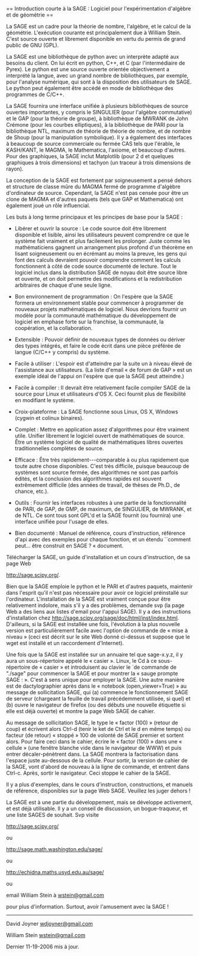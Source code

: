 == Introduction courte à la SAGE : Logiciel pour l'expérimentation d'algèbre et de géométrie ==

La SAGE est un cadre pour la théorie de nombre, l'algèbre, et le calcul de la géométrie. L'exécution courante est principalement due à William Stein. C'est source ouverte et librement disponible en vertu du permis de grand public de GNU (GPL). 

La SAGE est une bibliothèque de python avec un interprète adapté aux besoins du client. On lui écrit en python, C++, et C (par l'intermédiaire de Pyrex). Le python est une source ouverte orientée objectivement a interprété la langue, avec un grand nombre de bibliothèques, par exemple, pour l'analyse numérique, qui sont à la disposition des utilisateurs de SAGE. Le python peut également être accédé en mode de bibliothèque des programmes de C/C++. 

La SAGE fournira une interface unifiée à plusieurs bibliothèques de source ouvertes importantes, y compris le SINGULIER (pour l'algèbre commutative) et le GAP (pour la théorie de groupe), à bibliothèque de MWRANK de John Crémone (pour les courbes elliptiques), à la bibliothèque de PARI pour la bibliothèque NTL, maximum de théorie de théorie de nombre, et de nombre de Shoup (pour la manipulation symbolique). Il y a également des interfaces à beaucoup de source commerciale ou fermée CAS tels que l'érable, le KASH/KANT, le MAGMA, le Mathematica, l'axiome, et beaucoup d'autres. Pour des graphiques, la SAGE inclut Matplotlib (pour 2 d et quelques graphiques à trois dimensions) et tachyon (un traceur à trois dimensions de rayon). 

La conception de la SAGE est fortement par soigneusement a pensé dehors et structure de classe mûre du MAGMA fermé de programme d'algèbre d'ordinateur de source. Cependant, la SAGE n'est pas censée pour être un clone de MAGMA et d'autres paquets (tels que GAP et Mathematica) ont également joué un rôle influencial. 

Les buts à long terme principaux et les principes de base pour la SAGE :

 * Libérer et ouvrir la source : Le code source doit être librement disponible et lisible, ainsi les utilisateurs peuvent comprendre ce que le système fait vraiment et plus facilement les prolonger. Juste comme les mathématiciens gagnent un arrangement plus profond d'un théorème en lisant soigneusement ou en écrémant au moins la preuve, les gens qui font des calculs devraient pouvoir comprendre comment les calculs fonctionnent à côté de code source documenté de lecture. Tout le logiciel inclus dans la distribution SAGE de noyau doit être source libre et ouverte, et on doit permettre des modifications et la redistribution arbitraires de chaque d'une seule ligne.

 * Bon environnement de programmation : On l'espère que la SAGE formera un environnement stable pour commencer à programmer de nouveaux projets mathématiques de logiciel. Nous devrions fournir un modèle pour la communauté mathématique du développement de logiciel en emphase forte sur la franchise, la communauté, la coopération, et la collaboration.

 * Extensible : Pouvoir définir de nouveaux types de données ou dériver des types intégrés, et faire le code écrit dans une pièce préférée de langue (C/C++ y compris) du système.

 * Facile à utiliser : L'espoir est d'atteindre par la suite un à niveau élevé de l'assistance aux utilisateurs. (La liste d'email « de forum de GAP » est un exemple idéal de l'appui on l'espère que que la SAGE peut atteindre.)
 
 * Facile à compiler : Il devrait être relativement facile compiler SAGE de la source pour Linux et utilisateurs d'OS X. Ceci fournit plus de flexibilité en modifiant le système.

 * Croix-plateforme : La SAGE fonctionne sous Linux, OS X, Windows (cygwin et colinux binaires).

 * Complet : Mettre en application assez d'algorithmes pour être vraiment utile. Unifier librement le logiciel ouvert de mathématiques de source. Être un système logiciel de qualité de mathématiques libres ouvertes traditionnelles complètes de source.

 * Efficace : Être très rapidement---comparable à ou plus rapidement que toute autre chose disponibles. C'est très difficile, puisque beaucoup de systèmes sont source fermée, des algorithmes ne sont pas parfois édités, et la conclusion des algorithmes rapides est souvent extrêmement difficile (des années de travail, de thèses de Ph.D., de chance, etc.).

 * Outils : Fournir les interfaces robustes à une partie de la fonctionnalité de PARI, de GAP, de GMP, de maximum, de SINGULIER, de MWRANK, et de NTL. Ce sont tous sont GPL'd et la SAGE fournit (ou fournira) une interface unifiée pour l'usage de elles.

 * Bien documenté : Manuel de référence, cours d'instruction, référence d'api avec des exemples pour chaque fonction, et un étendu ``comment peut… être construit en SAGE ? « document.

Télécharger la SAGE, un guide d'installation et un cours d'instruction, de sa page Web 

http://sage.scipy.org/. 

Bien que la SAGE emploie le python et le PARI et d'autres paquets, maintenir dans l'esprit qu'il n'est pas nécessaire pour avoir ce logiciel préinstallé sur l'ordinateur. L'installation de la SAGE est vraiment conçue pour être relativement indolore, mais s'il y a des problèmes, demande svp (la page Web a des liens aux listes d'email pour l'appui SAGE). Il y a des instructions d'installation chez http://sage.scipy.org/sage/doc/html/inst/index.html. D'ailleurs, si la SAGE est installée une fois, l'évolution à la plus nouvelle version est particulièrement facile avec l'option de commande de « mise à niveau » (ceci est décrit sur le site Web donné ci-dessus et suppose que le wget est installé et un raccordement d'Internet). 

Une fois que la SAGE est installée sur un annuaire tel que sage-x.y.z, il y aura un sous-répertoire appelé le « casier ». Linux, le Cd à ce sous-répertoire de « casier » et introduisent au clavier le `de commande de "./sage" pour commencer la SAGE et pour montrer la « sauge prompte SAGE :  ». C'est à sens unique pour employer la SAGE. Une autre manière est de dactylographier après dans le « notebook (open_viewer=True) » au message de sollicitation SAGE, qui 
(a) commence le fonctionnement SAGE de serveur (chargeant la feuille de travail précédemment utilisée, si quel) et 
(b) ouvre le navigateur de firefox (ou des débuts une nouvelle étiquette si elle est déjà ouverte) et montre la page Web SAGE de cahier. 

Au message de sollicitation SAGE, le type le « factor (100) » (retour de coup) et écrivent alors Ctrl-d (tenir le ket de Ctrl et le d en même temps) ou facteur (de retour) « stoppé » 100 de volonté de SAGE premier et sortent alors. Pour faire ceci dans le cahier, écrire le « factor (100) » dans une « cellule » (une fenêtre blanche vide dans le navigateur de WWW) et puis entrer décaler-pénètrent dans. La SAGE montrera la factorisation dans l'espace juste au-dessous de la cellule. Pour sortir, la version de cahier de la SAGE, vont d'abord de nouveau à la ligne de commande, et entrent dans Ctrl-c. Après, sortir le navigateur. Ceci stoppe le cahier de la SAGE. 

Il y a plus d'exemples, dans le cours d'instruction, constructions, et manuels de référence, disponibles sur la page Web SAGE. Veuillez les juger dehors ! 

La SAGE est à une partie du développement, mais se développe activement, et est déjà utilisable. Il y a un conseil de discussion, un bogue-traqueur, et une liste SAGES de souhait. Svp visite 

http://sage.scipy.org/ 

ou 

http://sage.math.washington.edu/sage/ 

ou 

http://echidna.maths.usyd.edu.au/sage/ 

ou 

email William Stein à wstein@gmail.com 

pour plus d'information. Surtout, avoir l'amusement avec la SAGE !

----

David Joyner
wdjoyner@gmail.com

William Stein
wstein@gmail.com

Dernier 11-19-2006 mis à jour.
